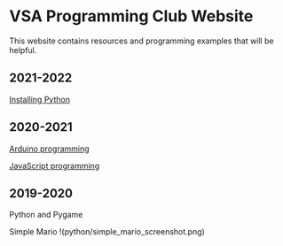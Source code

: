 # VSA Programming Club Website

This website contains resources and programming examples that will be helpful.

## 2021-2022

[Installing Python](installing_python)


## 2020-2021

[Arduino programming](arduino)

[JavaScript programming](javascript)

## 2019-2020

Python and Pygame

Simple Mario
!(python/simple_mario_screenshot.png)
